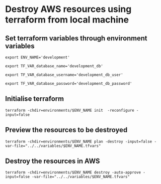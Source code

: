 # Destroy AWS resources using terraform from local machine

## Set terraform variables through environment variables

    export ENV_NAME='development'

    export TF_VAR_database_name='development_db'

    export TF_VAR_database_username='development_db_user'

    export TF_VAR_database_password='development_db_password'

## Initialise terraform

    terraform -chdir=environments/$ENV_NAME init  -reconfigure -input=false

## Preview the resources to be destroyed

    terraform -chdir=environments/$ENV_NAME plan -destroy -input=false -var-file="../../variables/$ENV_NAME.tfvars"

## Destroy the resources in AWS

    terraform -chdir=environments/$ENV_NAME destroy -auto-approve -input=false -var-file="../../variables/$ENV_NAME.tfvars"